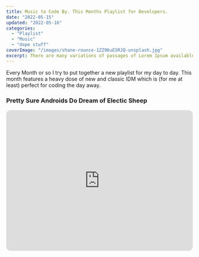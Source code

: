 ```yaml
---
title: Music to Code By. This Months Playlist for Developers.
date: "2022-05-15"
updated: "2022-05-16"
categories: 
  - "Playlist"
  - "Music"
  - "dope stuff"
coverImage: "/images/shane-rounce-1ZZ96uESRJQ-unsplash.jpg"
excerpt: There are many variations of passages of Lorem Ipsum available, but the majority have suffered alteration in some form, by injected humour, or randomised words which don't look even slightly believable
---
```


Every Month or so I try to put together a new playlist for my day to day. This month features a heavy dose of new and classic IDM which is (for me at least) perfect for coding the day away. 

### Pretty Sure Androids Do Dream of Electic Sheep

<iframe style="border-radius:12px" src="https://open.spotify.com/embed/playlist/0yBYLJIpWoZQbOFIXoH5Hn?utm_source=generator&theme=0" width="100%" height="380" frameBorder="0" allowfullscreen="" allow="autoplay; clipboard-write; encrypted-media; fullscreen; picture-in-picture"></iframe>